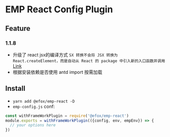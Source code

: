 # EMP React Config Plugin
## Feature 
### 1.1.8
+ 升级了 react jsx的编译方式 `SX 转换不会将 JSX 转换为 React.createElement，而是自动从 React 的 package 中引入新的入口函数并调用` [Link](https://zh-hans.reactjs.org/blog/2020/09/22/introducing-the-new-jsx-transform.html) 
+ 根据安装依赖是否使用 antd import 按需加载
## Install 
+ `yarn add @efox/emp-react -D` 
+ `emp-config.js` conf:
```javascript
const withFrameWorkPlugin = require('@efox/emp-react')
module.exports = withFrameWorkPlugin(({config, env, empEnv}) => {
  // your options here
})
```